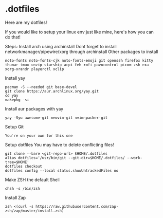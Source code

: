 # .dotfiles

Here are my dotfiles!

If you would like to setup your linux env just like mine, here's how you can do that!

Steps:
Install arch using archinstall
Dont forget to install networkmanager/pipewire/xorg through archinstall
Other packages to install 
```
noto-fonts noto-fonts-cjk noto-fonts-emoji git openssh firefox kitty thunar tmux unzip starship acpi feh rofi pavucontrol picom zsh exa xorg-xrandr playerctl xclip
```

Install yay

```
pacman -S --needed git base-devel
git clone https://aur.archlinux.org/yay.git
cd yay
makepkg -si
```

Install aur packages with yay

```
yay -Syu awesome-git neovim-git nvim-packer-git
```

Setup Git
```
You're on your own for this one
```

Setup dotfiles
You may have to delete conflicting files!
```
git clone --bare <git-repo-url> $HOME/.dotfiles
alias dotfiles='/usr/bin/git --git-dir=$HOME/.dotfiles/ --work-tree=$HOME'
dotfiles checkout
dotfiles config --local status.showUntrackedFiles no
```

Make ZSH the default Shell
```
chsh -s /bin/zsh
```

Install Zap
```
zsh <(curl -s https://raw.githubusercontent.com/zap-zsh/zap/master/install.zsh)
```



